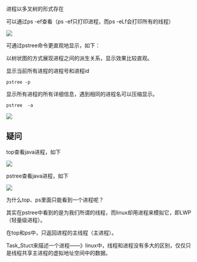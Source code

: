 进程以多叉树的形式存在

可以通过ps -ef查看（ps -ef只打印进程，而ps -eLf会打印所有的线程）

![](/media/hpsyche/_dde_data/note/计算机基础/pict/10-1.png)

可通过pstree命令更直观地显示，如下：

以树状图的方式展现进程之间的派生关系，显示效果比较直观。

显示当前所有进程的进程号和进程id

```
pstree -p
```

显示所有进程的所有详细信息，遇到相同的进程名可以压缩显示。

```
pstree  -a
```

![](/media/hpsyche/_dde_data/note/计算机基础/pict/10-2.png)

## 疑问

top查看java进程，如下

![](/media/hpsyche/_dde_data/note/计算机基础/pict/10-3.png)

pstree查看java进程，如下

![](/media/hpsyche/_dde_data/note/计算机基础/pict/10-4.png)

为什么top、ps里面只能看到一个进程呢？

其实在pstree中看到的是为我们所谓的线程，而linux却用进程来模拟它，即LWP（轻量级进程）。

在top和ps中，只返回进程的主线程（主进程）。

Task_Stuct来描述一个进程——》linux中，线程和进程没有多大的区别，仅仅只是线程共享主进程的虚拟地址空间中的数据。

